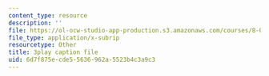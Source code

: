```yaml
---
content_type: resource
description: ''
file: https://ol-ocw-studio-app-production.s3.amazonaws.com/courses/8-05-quantum-physics-ii-fall-2013/6d7f875ecde55636962a5523b4c3a9c3_zOZw3zCLzyE.vtt
file_type: application/x-subrip
resourcetype: Other
title: 3play caption file
uid: 6d7f875e-cde5-5636-962a-5523b4c3a9c3
---
```

